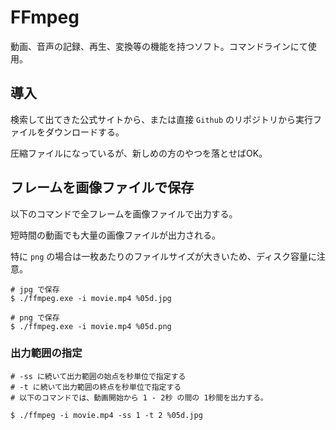 # FFmpeg

動画、音声の記録、再生、変換等の機能を持つソフト。コマンドラインにて使用。

## 導入

検索して出てきた公式サイトから、または直接 `Github` のリポジトリから実行ファイルをダウンロードする。

圧縮ファイルになっているが、新しめの方のやつを落とせばOK。

## フレームを画像ファイルで保存

以下のコマンドで全フレームを画像ファイルで出力する。

短時間の動画でも大量の画像ファイルが出力される。

特に `png` の場合は一枚あたりのファイルサイズが大きいため、ディスク容量に注意。

    # jpg で保存
    $ ./ffmpeg.exe -i movie.mp4 %05d.jpg

    # png で保存
    $ ./ffmpeg.exe -i movie.mp4 %05d.png

### 出力範囲の指定

    # -ss に続いて出力範囲の始点を秒単位で指定する
    # -t に続いて出力範囲の終点を秒単位で指定する
    # 以下のコマンドでは、動画開始から 1 - 2秒 の間の 1秒間を出力する。

    $ ./ffmpeg -i movie.mp4 -ss 1 -t 2 %05d.jpg
